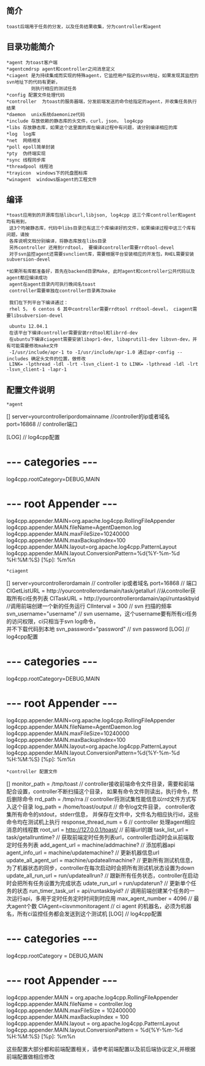 简介 
----------
    toast后端用于任务的分发，以及任务结果收集，分为controller和agent

目录功能简介
----------
    *agent 为toast客户端
    *agentcmdrsp agent和controller之间消息定义
    *ciagent 是为持续集成而实现的特殊agent，它监控用户指定的svn地址，如果发现其监控的svn地址下的代码有更新，
             则执行相应的测试任务
    *config 配置文件处理代码
    *controller  为toast的服务器端，分发前端发送的命令给指定的agent，并收集任务执行结果
    *daemon  unix系统daemonize代码
    *include 存放依赖的静态库的头文件，curl，json， log4cpp
    *libs 存放静态库，如果这个这里面的库在编译过程中有问题，请分别编译相应的库
    *log  log库
    *net  网络相关
    *poll epoll简单封装
    *pty  伪终端实现
    *sync 线程同步库
    *threadpool 线程池
    *trayicon  windows下的托盘图标库
    *winagent  windows版agent的工程文件


编译
--------
    *toast应用到的开源库包括libcurl,libjson, log4cpp 这三个库controller和agent均有用到，
     这3个均被静态库，代码中libs目录已有这三个库编译好的文件，如果编译过程中这三个库有问题，请按
     各库说明文档分别编译，将静态库放在libs目录
     另外controller 还用到rrdtool， 要编译controller需要rrdtool-devel
     对于svn监控agent还需要svnclient库，需要根据平台安装相应的开发包，RHEL需要安装subversion-devel

    *如果所有库都准备好，首先在backend目录Make, 此时agent和controller公共代码以及agent都应编译成功
     agent在agent目录内可执行晚间名toast
     controller需要单独在controller目录再次make

     我们在下列平台下编译通过：
     rhel 5， 6 centos 6 其中controller需要rrdtool rrdtool-devel， ciagent需要libsubversion-devel

     ubuntu 12.04.1 
     在该平台下编译controller需要安装rrdtool和librrd-dev
     在ubuntu下编译ciagent需要安装libapr1-dev, libaprutil1-dev libsvn-dev，并有可能需要修改make文件
     -I/usr/include/apr-1 to -I/usr/include/apr-1.0 通过apr-config --includes 确定头文件的位置，做修改
     LINK= -lpthread -ldl -lrt -lsvn_client-1 to LINK= -lpthread -ldl -lrt -lsvn_client-1 -lapr-1


配置文件说明
------------
    *agent
[]
server=yourcontrolleripordomainname     //controller的ip或者域名
port=16868                              // controller端口

[LOG]       // log4cpp配置
# --- categories ---
log4cpp.rootCategory=DEBUG,MAIN

# --- root Appender ---
log4cpp.appender.MAIN=org.apache.log4cpp.RollingFileAppender
log4cpp.appender.MAIN.fileName=AgentDaemon.log
log4cpp.appender.MAIN.maxFileSize=10240000 
log4cpp.appender.MAIN.maxBackupIndex=100
log4cpp.appender.MAIN.layout=org.apache.log4cpp.PatternLayout
log4cpp.appender.MAIN.layout.ConversionPattern=%d{%Y-%m-%d %H:%M:%S} [%p]: %m%n

    *ciagent
[]
server=yourcontrollerordamain  // controller ip或者域名
port=16868                     // 端口
CIGetListURL = http://yourcontrollerordamain/task/getallurl //从controller获取所有ci任务列表
CITaskURL = http://yourcontrollerordamain/api/runtaskbyid   //调用前端创建一个新的任务运行
CIInterval = 300            // svn 扫描的频率
svn_username="username"     // svn username，这个username要有所有ci任务的访问权限，ci只相当于svn log命令，\
                             并不下载代码到本地
svn_password="password"     // svn password
[LOG]  // log4cpp配置
# --- categories ---
log4cpp.rootCategory=DEBUG,MAIN

# --- root Appender ---
log4cpp.appender.MAIN=org.apache.log4cpp.RollingFileAppender
log4cpp.appender.MAIN.fileName=AgentDaemon.log
log4cpp.appender.MAIN.maxFileSize=10240000 
log4cpp.appender.MAIN.maxBackupIndex=100
log4cpp.appender.MAIN.layout=org.apache.log4cpp.PatternLayout
log4cpp.appender.MAIN.layout.ConversionPattern=%d{%Y-%m-%d %H:%M:%S} [%p]: %m%n

    *controller 配置文件
[]
monitor_path = /tmp/toast     // controller接收前端命令文件目录，需要和前端配合设置，controller不断扫描这个目录，
                                 如果有命令文件则读出，执行命令，然后删除命令
rrd_path = /tmp/rra           // controller将测试集性能信息以rrd文件方式写入这个目录
log_path = /home/toast/output  // 命令log文件目录， controller收集所有命令的stdout，stderr信息，
                                  并保存在文件中，文件名为相应执行id，这些命令均在测试机上执行
response_thread_num = 6        // controller 处理agent相应消息的线程数
root_url = http://127.0.0.1/toast/   // 前端url的跟
task_list_url = task/getallruntime?   // 获取前端定时任务列表url，controller启动时会从前端取定时任务列表
add_agent_url = machine/addmachine?   // 添加机器api
agent_info_url = machine/updatemachine?  // 更新机器信息url
update_all_agent_url = machine/updateallmachine? // 更新所有测试机信息，为了机器状态的同步，controller在每次启动时会把所有测试机状态设置为down
update_all_run_url = run/updateallrun?           // 跟新所有任务状态，controller在启动时会把所有任务设置为完成状态
udate_run_url = run/updaterun?                   // 更新单个任务的状态
run_timer_task_url = api/runtaskbyid?            // 调用前端创建某个任务的一次运行api，多用于定时任务定时时间到时应用
max_agent_number = 4096                          // 最大agent个数
CIAgent=cisvnmonitoragent                        // ci agent 的机器名，必须为机器名，所有ci监控任务都会发送到这个测试机
[LOG]                             // log4cpp配置
# --- categories ---
log4cpp.rootCategory = DEBUG,MAIN

# --- root Appender ---
log4cpp.appender.MAIN = org.apache.log4cpp.RollingFileAppender
log4cpp.appender.MAIN.fileName = controller.log
log4cpp.appender.MAIN.maxFileSize = 102400000
log4cpp.appender.MAIN.maxBackupIndex = 100
log4cpp.appender.MAIN.layout = org.apache.log4cpp.PatternLayout
log4cpp.appender.MAIN.layout.ConversionPattern = %d{%Y-%m-%d %H:%M:%S} [%p]: %m%n


这些配置大部分都和前端配置相关，请参考前端配置以及前后端协议定义,并根据前端配置做相应修改
